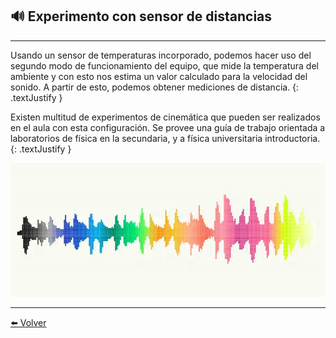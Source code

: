 ## 🔊 Experimento con sensor de distancias

---



Usando un sensor de temperaturas incorporado, podemos hacer uso del segundo modo de funcionamiento del equipo, que mide la temperatura del ambiente y con esto nos estima un valor calculado para la velocidad del sonido. A partir de esto, podemos obtener mediciones de distancia.
{: .textJustify }

Existen multitud de experimentos de cinemática que pueden ser realizados en el aula con esta configuración. Se provee una guía de trabajo orientada a laboratorios de física en la secundaria, y a física universitaria introductoria.
{: .textJustify }

![](/assets/img/ondas.jpg)

---


[⬅️ Volver](./)

